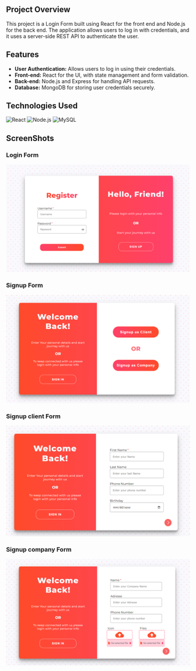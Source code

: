 ## Project Overview
This project is a Login Form built using React for the front end and Node.js for the back end.
The application allows users to log in with credentials, and it uses a server-side REST API to authenticate the user.

## Features
- **User Authentication:** Allows users to log in using their credentials.
- **Front-end:** React for the UI, with state management and form validation.
- **Back-end:** Node.js and Express for handling API requests.
- **Database:** MongoDB for storing user credentials securely.

## Technologies Used

![React](https://img.shields.io/badge/React-20232A?style=for-the-badge&logo=react&logoColor=61DAFB)
![Node.js](https://img.shields.io/badge/Node.js-43853D?style=for-the-badge&logo=node.js&logoColor=white)
![MySQL](https://img.shields.io/badge/MySQL-4479A1?style=for-the-badge&logo=mysql&logoColor=white)

## ScreenShots
### **Login Form**
![Login Form](https://github.com/Iheb-Zenkri/Login_form_react/blob/main/Screenshot/Screenshot%202024-09-20%20161904.png)
### **Signup Form**
![Signup Form](https://github.com/Iheb-Zenkri/Login_form_react/blob/main/Screenshot/Screenshot%202024-09-20%20161917.png)
### **Signup client Form**
![Signup client Form](https://github.com/Iheb-Zenkri/Login_form_react/blob/main/Screenshot/Screenshot%202024-09-20%20162015.png)
### **Signup company Form**
![Signup company Form](https://github.com/Iheb-Zenkri/Login_form_react/blob/main/Screenshot/Screenshot%202024-09-20%20162041.png)
